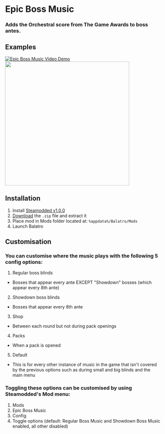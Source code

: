 # Epic Boss Music

### Adds the Orchestral score from The Game Awards to boss antes.

## Examples
[![Epic Boss Music Video Demo](https://img.youtube.com/vi/k2DPXm2Qbz0/0.jpg)](https://github.com/user-attachments/assets/3dc811f7-a9a1-4e90-9229-4cda214b48d7)
<img src="https://github.com/user-attachments/assets/40e1c800-8712-4c16-957d-c67251a118d7" width="400"/>

## Installation

1. Install [Steamodded v1.0.0](https://github.com/Steamopollys/Steamodded)
2. [Download](https://github.com/WalWalrus/EpicBossMusic/archive/refs/heads/main.zip) the `.zip` file and extract it
3. Place mod in Mods folder located at: `%appdata%/Balatro/Mods`
4. Launch Balatro

## Customisation

### You can customise where the music plays with the following 5 config options:
1. Regular boss blinds
- Bosses that appear every ante EXCEPT "Showdown" bosses (which appear every 8th ante)
2. Showdown boss blinds
- Bosses that appear every 8th ante
3. Shop
- Between each round but not during pack openings
4. Packs
- When a pack is opened
5. Default
- This is for every other instance of music in the game that isn't covered by the previous options such as during small and big blinds and the main menu

### Toggling these options can be customised by using Steamodded's Mod menu:
1. Mods
2. Epic Boss Music
3. Config
4. Toggle options (default: Regular Boss Music and Showdown Boss Music enabled, all other disabled)
